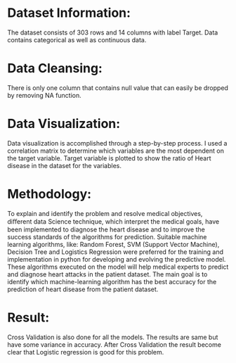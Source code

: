 # Dataset Information:
The dataset consists of 303 rows and 14 columns with label Target. Data contains categorical as well as continuous data.
# Data Cleansing:
There is only one column that contains null value that can easily be dropped by removing NA function.
# Data Visualization:
Data visualization is accomplished through a step-by-step process. I used a correlation matrix to determine which variables are the most dependent on the target variable. Target variable is plotted to show the ratio of Heart disease in the dataset for the variables.
# Methodology:
To explain and identify the problem and resolve medical objectives, diﬀerent data Science technique, which interpret the medical goals, have been implemented to diagnose the heart disease and to improve the success standards of the algorithms for prediction. Suitable machine learning algorithms, like: Random Forest, SVM (Support Vector Machine), Decision Tree and Logistics Regression were preferred for the training and implementation in python for developing and evolving the predictive model. These algorithms executed on the model will help medical experts to predict and diagnose heart attacks in the patient dataset. The main goal is to identify which machine-learning algorithm has the best accuracy for the prediction of heart disease from the patient dataset.
# Result:
Cross Validation is also done for all the models. The results are same but have some variance in accuracy. After Cross Validation the result become clear that Logistic regression is good for this problem.
